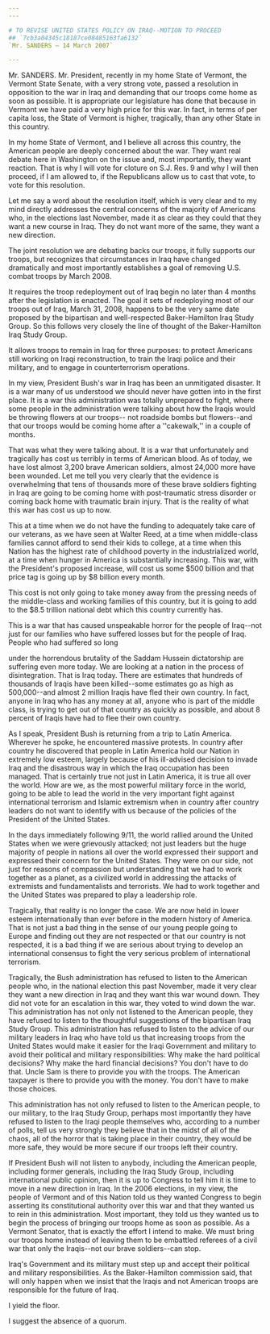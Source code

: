 ```yaml
---
---

# TO REVISE UNITED STATES POLICY ON IRAQ--MOTION TO PROCEED
## `7cb3a04345c18187ce08485163fa6132`
`Mr. SANDERS — 14 March 2007`

---
```



Mr. SANDERS. Mr. President, recently in my home State of Vermont, the 
Vermont State Senate, with a very strong vote, passed a resolution in 
opposition to the war in Iraq and demanding that our troops come home 
as soon as possible. It is appropriate our legislature has done that 
because in Vermont we have paid a very high price for this war. In 
fact, in terms of per capita loss, the State of Vermont is higher, 
tragically, than any other State in this country.

In my home State of Vermont, and I believe all across this country, 
the American people are deeply concerned about the war. They want real 
debate here in Washington on the issue and, most importantly, they want 
reaction. That is why I will vote for cloture on S.J. Res. 9 and why I 
will then proceed, if I am allowed to, if the Republicans allow us to 
cast that vote, to vote for this resolution.

Let me say a word about the resolution itself, which is very clear 
and to my mind directly addresses the central concerns of the majority 
of Americans who, in the elections last November, made it as clear as 
they could that they want a new course in Iraq. They do not want more 
of the same, they want a new direction.

The joint resolution we are debating backs our troops, it fully 
supports our troops, but recognizes that circumstances in Iraq have 
changed dramatically and most importantly establishes a goal of 
removing U.S. combat troops by March 2008.

It requires the troop redeployment out of Iraq begin no later than 4 
months after the legislation is enacted. The goal it sets of 
redeploying most of our troops out of Iraq, March 31, 2008, happens to 
be the very same date proposed by the bipartisan and well-respected 
Baker-Hamilton Iraq Study Group. So this follows very closely the line 
of thought of the Baker-Hamilton Iraq Study Group.

It allows troops to remain in Iraq for three purposes: to protect 
Americans still working on Iraqi reconstruction, to train the Iraqi 
police and their military, and to engage in counterterrorism 
operations.

In my view, President Bush's war in Iraq has been an unmitigated 
disaster. It is a war many of us understood we should never have gotten 
into in the first place. It is a war this administration was totally 
unprepared to fight, where some people in the administration were 
talking about how the Iraqis would be throwing flowers at our troops--
not roadside bombs but flowers--and that our troops would be coming 
home after a ''cakewalk,'' in a couple of months.

That was what they were talking about. It is a war that unfortunately 
and tragically has cost us terribly in terms of American blood. As of 
today, we have lost almost 3,200 brave American soldiers, almost 24,000 
more have been wounded. Let me tell you very clearly that the evidence 
is overwhelming that tens of thousands more of these brave soldiers 
fighting in Iraq are going to be coming home with post-traumatic stress 
disorder or coming back home with traumatic brain injury. That is the 
reality of what this war has cost us up to now.

This at a time when we do not have the funding to adequately take 
care of our veterans, as we have seen at Walter Reed, at a time when 
middle-class families cannot afford to send their kids to college, at a 
time when this Nation has the highest rate of childhood poverty in the 
industrialized world, at a time when hunger in America is substantially 
increasing. This war, with the President's proposed increase, will cost 
us some $500 billion and that price tag is going up by $8 billion every 
month.

This cost is not only going to take money away from the pressing 
needs of the middle-class and working families of this country, but it 
is going to add to the $8.5 trillion national debt which this country 
currently has.

This is a war that has caused unspeakable horror for the people of 
Iraq--not just for our families who have suffered losses but for the 
people of Iraq. People who had suffered so long


under the horrendous brutality of the Saddam Hussein dictatorship are 
suffering even more today. We are looking at a nation in the process of 
disintegration. That is Iraq today. There are estimates that hundreds 
of thousands of Iraqis have been killed--some estimates go as high as 
500,000--and almost 2 million Iraqis have fled their own country. In 
fact, anyone in Iraq who has any money at all, anyone who is part of 
the middle class, is trying to get out of that country as quickly as 
possible, and about 8 percent of Iraqis have had to flee their own 
country.

As I speak, President Bush is returning from a trip to Latin America. 
Wherever he spoke, he encountered massive protests. In country after 
country he discovered that people in Latin America hold our Nation in 
extremely low esteem, largely because of his ill-advised decision to 
invade Iraq and the disastrous way in which the Iraq occupation has 
been managed. That is certainly true not just in Latin America, it is 
true all over the world. How are we, as the most powerful military 
force in the world, going to be able to lead the world in the very 
important fight against international terrorism and Islamic extremism 
when in country after country leaders do not want to identify with us 
because of the policies of the President of the United States.


In the days immediately following
9/11, the world rallied around the United States when we were 
grievously attacked; not just leaders but the huge majority of people 
in nations all over the world expressed their support and expressed 
their concern for the United States. They were on our side, not just 
for reasons of compassion but understanding that we had to work 
together as a planet, as a civilized world in addressing the attacks of 
extremists and fundamentalists and terrorists. We had to work together 
and the United States was prepared to play a leadership role.

Tragically, that reality is no longer the case. We are now held in 
lower esteem internationally than ever before in the modern history of 
America. That is not just a bad thing in the sense of our young people 
going to Europe and finding out they are not respected or that our 
country is not respected, it is a bad thing if we are serious about 
trying to develop an international consensus to fight the very serious 
problem of international terrorism.

Tragically, the Bush administration has refused to listen to the 
American people who, in the national election this past November, made 
it very clear they want a new direction in Iraq and they want this war 
wound down. They did not vote for an escalation in this war, they voted 
to wind down the war. This administration has not only not listened to 
the American people, they have refused to listen to the thoughtful 
suggestions of the bipartisan Iraq Study Group. This administration has 
refused to listen to the advice of our military leaders in Iraq who 
have told us that increasing troops from the United States would make 
it easier for the Iraqi Government and military to avoid their 
political and military responsibilities: Why make the hard political 
decisions? Why make the hard financial decisions? You don't have to do 
that. Uncle Sam is there to provide you with the troops. The American 
taxpayer is there to provide you with the money. You don't have to make 
those choices.

This administration has not only refused to listen to the American 
people, to our military, to the Iraq Study Group, perhaps most 
importantly they have refused to listen to the Iraqi people themselves 
who, according to a number of polls, tell us very strongly they believe 
that in the midst of all of the chaos, all of the horror that is taking 
place in their country, they would be more safe, they would be more 
secure if our troops left their country.

If President Bush will not listen to anybody, including the American 
people, including former generals, including the Iraq Study Group, 
including international public opinion, then it is up to Congress to 
tell him it is time to move in a new direction in Iraq. In the 2006 
elections, in my view, the people of Vermont and of this Nation told us 
they wanted Congress to begin asserting its constitutional authority 
over this war and that they wanted us to rein in this administration. 
Most important, they told us they wanted us to begin the process of 
bringing our troops home as soon as possible. As a Vermont Senator, 
that is exactly the effort I intend to make. We must bring our troops 
home instead of leaving them to be embattled referees of a civil war 
that only the Iraqis--not our brave soldiers--can stop.

Iraq's Government and its military must step up and accept their 
political and military responsibilities. As the Baker-Hamilton 
commission said, that will only happen when we insist that the Iraqis 
and not American troops are responsible for the future of Iraq.

I yield the floor.

I suggest the absence of a quorum.